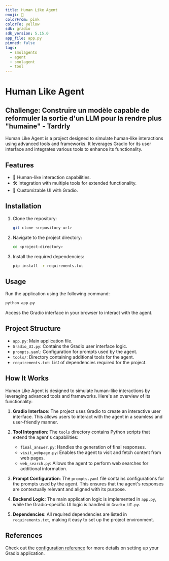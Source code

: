 ```yaml
---
title: Human Like Agent
emoji: 🤖
colorFrom: pink
colorTo: yellow
sdk: gradio
sdk_version: 5.15.0
app_file: app.py
pinned: false
tags:
  - smolagents
  - agent
  - smolagent
  - tool
---
```


# Human Like Agent

## Challenge: Construire un modèle capable de reformuler la sortie d'un LLM pour la rendre plus "humaine" - Tardrly

Human Like Agent is a project designed to simulate human-like interactions using advanced tools and frameworks. It leverages Gradio for its user interface and integrates various tools to enhance its functionality.

## Features

- 🤖 Human-like interaction capabilities.
- 🛠️ Integration with multiple tools for extended functionality.
- 🎨 Customizable UI with Gradio.

## Installation

1. Clone the repository:
   ```bash
   git clone <repository-url>
   ```
2. Navigate to the project directory:
   ```bash
   cd <project-directory>
   ```
3. Install the required dependencies:
   ```bash
   pip install -r requirements.txt
   ```

## Usage

Run the application using the following command:

```bash
python app.py
```

Access the Gradio interface in your browser to interact with the agent.

## Project Structure

- `app.py`: Main application file.
- `Gradio_UI.py`: Contains the Gradio user interface logic.
- `prompts.yaml`: Configuration for prompts used by the agent.
- `tools/`: Directory containing additional tools for the agent.
- `requirements.txt`: List of dependencies required for the project.

## How It Works

Human Like Agent is designed to simulate human-like interactions by leveraging advanced tools and frameworks. Here's an overview of its functionality:

1. **Gradio Interface**: The project uses Gradio to create an interactive user interface. This allows users to interact with the agent in a seamless and user-friendly manner.

2. **Tool Integration**: The `tools` directory contains Python scripts that extend the agent's capabilities:

   - `final_answer.py`: Handles the generation of final responses.
   - `visit_webpage.py`: Enables the agent to visit and fetch content from web pages.
   - `web_search.py`: Allows the agent to perform web searches for additional information.

3. **Prompt Configuration**: The `prompts.yaml` file contains configurations for the prompts used by the agent. This ensures that the agent's responses are contextually relevant and aligned with its purpose.

4. **Backend Logic**: The main application logic is implemented in `app.py`, while the Gradio-specific UI logic is handled in `Gradio_UI.py`.

5. **Dependencies**: All required dependencies are listed in `requirements.txt`, making it easy to set up the project environment.

## References

Check out the [configuration reference](https://huggingface.co/docs/hub/spaces-config-reference) for more details on setting up your Gradio application.
